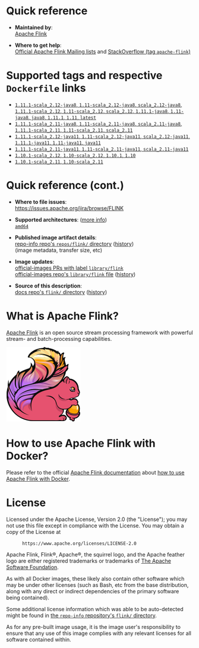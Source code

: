 <!--

********************************************************************************

WARNING:

    DO NOT EDIT "flink/README.md"

    IT IS AUTO-GENERATED

    (from the other files in "flink/" combined with a set of templates)

********************************************************************************

-->

# Quick reference

-	**Maintained by**:  
	[Apache Flink](https://flink.apache.org/community.html#people)

-	**Where to get help**:  
	[Official Apache Flink Mailing lists](https://flink.apache.org/community.html#mailing-lists) and [StackOverflow (tag `apache-flink`)](https://stackoverflow.com/questions/tagged/apache-flink)

# Supported tags and respective `Dockerfile` links

-	[`1.11.1-scala_2.12-java8`, `1.11-scala_2.12-java8`, `scala_2.12-java8`, `1.11.1-scala_2.12`, `1.11-scala_2.12`, `scala_2.12`, `1.11.1-java8`, `1.11-java8`, `java8`, `1.11.1`, `1.11`, `latest`](https://github.com/apache/flink-docker/blob/8aafb8413a9675ebbe74fe3e5d22141f26922977/1.11/scala_2.12-java8-debian/Dockerfile)
-	[`1.11.1-scala_2.11-java8`, `1.11-scala_2.11-java8`, `scala_2.11-java8`, `1.11.1-scala_2.11`, `1.11-scala_2.11`, `scala_2.11`](https://github.com/apache/flink-docker/blob/8aafb8413a9675ebbe74fe3e5d22141f26922977/1.11/scala_2.11-java8-debian/Dockerfile)
-	[`1.11.1-scala_2.12-java11`, `1.11-scala_2.12-java11`, `scala_2.12-java11`, `1.11.1-java11`, `1.11-java11`, `java11`](https://github.com/apache/flink-docker/blob/8aafb8413a9675ebbe74fe3e5d22141f26922977/1.11/scala_2.12-java11-debian/Dockerfile)
-	[`1.11.1-scala_2.11-java11`, `1.11-scala_2.11-java11`, `scala_2.11-java11`](https://github.com/apache/flink-docker/blob/8aafb8413a9675ebbe74fe3e5d22141f26922977/1.11/scala_2.11-java11-debian/Dockerfile)
-	[`1.10.1-scala_2.12`, `1.10-scala_2.12`, `1.10.1`, `1.10`](https://github.com/apache/flink-docker/blob/31794825ad02db8b0eb961372c74a309a4504bcd/1.10/scala_2.12-debian/Dockerfile)
-	[`1.10.1-scala_2.11`, `1.10-scala_2.11`](https://github.com/apache/flink-docker/blob/31794825ad02db8b0eb961372c74a309a4504bcd/1.10/scala_2.11-debian/Dockerfile)

# Quick reference (cont.)

-	**Where to file issues**:  
	https://issues.apache.org/jira/browse/FLINK

-	**Supported architectures**: ([more info](https://github.com/docker-library/official-images#architectures-other-than-amd64))  
	[`amd64`](https://hub.docker.com/r/amd64/flink/)

-	**Published image artifact details**:  
	[repo-info repo's `repos/flink/` directory](https://github.com/docker-library/repo-info/blob/master/repos/flink) ([history](https://github.com/docker-library/repo-info/commits/master/repos/flink))  
	(image metadata, transfer size, etc)

-	**Image updates**:  
	[official-images PRs with label `library/flink`](https://github.com/docker-library/official-images/pulls?q=label%3Alibrary%2Fflink)  
	[official-images repo's `library/flink` file](https://github.com/docker-library/official-images/blob/master/library/flink) ([history](https://github.com/docker-library/official-images/commits/master/library/flink))

-	**Source of this description**:  
	[docs repo's `flink/` directory](https://github.com/docker-library/docs/tree/master/flink) ([history](https://github.com/docker-library/docs/commits/master/flink))

# What is Apache Flink?

[Apache Flink](https://flink.apache.org/) is an open source stream processing framework with powerful stream- and batch-processing capabilities.

![logo](https://raw.githubusercontent.com/docker-library/docs/71398f44551617e3934a86b4b7a3c770ae093b59/flink/logo.png)

# How to use Apache Flink with Docker?

Please refer to the official [Apache Flink documentation](https://ci.apache.org/projects/flink/flink-docs-master/) about [how to use Apache Flink with Docker](https://ci.apache.org/projects/flink/flink-docs-master/ops/deployment/docker.html).

# License

Licensed under the Apache License, Version 2.0 (the "License"); you may not use this file except in compliance with the License. You may obtain a copy of the License at

	      https://www.apache.org/licenses/LICENSE-2.0

Apache Flink, Flink®, Apache®, the squirrel logo, and the Apache feather logo are either registered trademarks or trademarks of [The Apache Software Foundation](https://apache.org/).

As with all Docker images, these likely also contain other software which may be under other licenses (such as Bash, etc from the base distribution, along with any direct or indirect dependencies of the primary software being contained).

Some additional license information which was able to be auto-detected might be found in [the `repo-info` repository's `flink/` directory](https://github.com/docker-library/repo-info/tree/master/repos/flink).

As for any pre-built image usage, it is the image user's responsibility to ensure that any use of this image complies with any relevant licenses for all software contained within.
